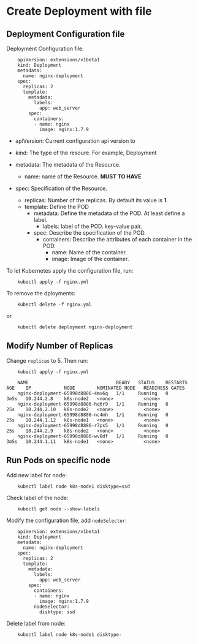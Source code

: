 # Create Deployment with file

## Deployment Configuration file



Deployment Configuration file:

        apiVersion: extensions/v1beta1
        kind: Deployment
        metadata: 
          name: nginx-deployment 
        spec: 
          replicas: 2
          template: 
            metadata:
              labels:
                app: web_server
            spec:
              containers:
              - name: nginx
                image: nginx:1.7.9


* apiVersion: Current configuration api version to 
* kind: The type of the resoure. For example, Deployment
* metadata: The metadata of the Resource.
    * name: name of the Resource. __MUST TO HAVE__

* spec: Specification of the Resource.
    
    * replicas: Number of the replicas. By default its value is __1__.
    * template: Define the POD
        * metadata: Define the metadata of the POD. At least define a label.
            * labels: label of the POD. key-value pair.
        * spec: Describe the specification of the POD.
            * containers: Describe the attributes of each container in the POD.
                * name: Name of the container.
                * image: Image of the container.

To let Kubernetes apply the configuration file, run:

        kubectl apply -f nginx.yml

To remove the dployments:

        kubectl delete -f nginx.yml

or 

        kubectl delete deployment nginx-deployment


## Modify Number of Replicas

Change `replicas` to 5. Then run:

        kubectl apply -f nginx.yml

        NAME                                READY   STATUS    RESTARTS   AGE    IP            NODE        NOMINATED NODE   READINESS GATES
        nginx-deployment-65998d8886-4mv6q   1/1     Running   0          3m5s   10.244.2.8    k8s-node2   <none>           <none>
        nginx-deployment-65998d8886-hq6r9   1/1     Running   0          25s    10.244.2.10   k8s-node2   <none>           <none>
        nginx-deployment-65998d8886-nc4mh   1/1     Running   0          25s    10.244.1.12   k8s-node1   <none>           <none>
        nginx-deployment-65998d8886-r7ps5   1/1     Running   0          25s    10.244.2.9    k8s-node2   <none>           <none>
        nginx-deployment-65998d8886-wv8df   1/1     Running   0          3m5s   10.244.1.11   k8s-node1   <none>           <none>

## Run Pods on specific node

Add new label for node:

        kubectl label node k8s-node1 disktype=ssd

Check label of the node:

        kubectl get node --show-labels

Modify the configuration file, add `nodeSelector`:

        apiVersion: extensions/v1beta1
        kind: Deployment
        metadata: 
          name: nginx-deployment 
        spec: 
          replicas: 2
          template: 
            metadata:
              labels:
                app: web_server
            spec:
              containers:
              - name: nginx
                image: nginx:1.7.9
              nodeSelector:
                disktype: ssd


Delete label from node:

        kubectl label node k8s-node1 disktype-